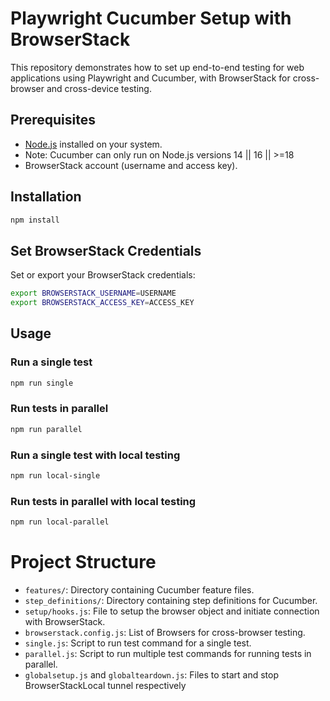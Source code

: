 # Playwright Cucumber Setup with BrowserStack

This repository demonstrates how to set up end-to-end testing for web applications using Playwright and Cucumber, with BrowserStack for cross-browser and cross-device testing.

## Prerequisites

- [Node.js](https://nodejs.org/) installed on your system.
- Note: Cucumber can only run on Node.js versions 14 || 16 || >=18
- BrowserStack account (username and access key). 

## Installation

```bash
npm install
```

## Set BrowserStack Credentials

Set or export your BrowserStack credentials:

```bash
export BROWSERSTACK_USERNAME=USERNAME
export BROWSERSTACK_ACCESS_KEY=ACCESS_KEY
```

## Usage


### Run a single test
```bash
npm run single
```

### Run tests in parallel
```bash
npm run parallel
```


### Run a single test with local testing
```bash
npm run local-single
```

### Run tests in parallel with local testing
```bash
npm run local-parallel
```

# Project Structure

- `features/`: Directory containing Cucumber feature files.
- `step_definitions/`: Directory containing step definitions for Cucumber.
- `setup/hooks.js`: File to setup the browser object and initiate connection with BrowserStack.
- `browserstack.config.js`: List of Browsers for cross-browser testing.
- `single.js`: Script to run test command for a single test.
- `parallel.js`: Script to run multiple test commands for running tests in parallel.
- `globalsetup.js` and `globalteardown.js`: Files to start and stop BrowserStackLocal tunnel respectively